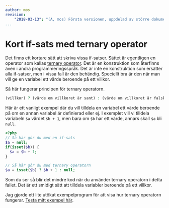 ```yaml
---
author: mos
revision:
    "2018-03-13": "(A, mos) Första versionen, uppdelad av större dokument."
...
```

Kort if-sats med ternary operator
=======================

Det finns ett kortare sätt att skriva vissa if-satser. Sättet är egentligen en operator som kallas [ternary operator](http://php.net/manual/en/language.operators.comparison.php#language.operators.comparison.ternary). Det är en konstruktion som återfinns även i andra programmeringsspråk. Det är inte en konstruktion som ersätter alla if-satser, men i vissa fall är den behändig. Speciellt bra är den när man vill ge en variabel ett värde beroende på ett villkor. 

Så här fungerar principen för ternary operatorn.

```php
(villkor) ? (värde om villkoret är sant) : (värde om villkoret är falskt)
```

Här är ett vanligt exempel där du vill tilldela en variabel ett värde beroende på om en annan variabel är definierad eller ej. I exemplet vill vi tilldela variabeln `$a` värdet `$b + 1`, men bara om `$b` har ett värde, annars skall `$a` bli `null`.

```php
<?php
// Så här gör du med en if-sats
$a = null;
if(isset($b)) {
  $a = $b + 1;
}

// Så här gör du med ternary operatorn
$a = isset($b) ? $b + 1 : null; 
```

Som du ser så blir det mindre kod när du använder ternary operatorn i detta fallet. Det är ett smidigt sätt att tilldela variabler beroende på ett villkor.

Jag gjorde ett lite utökat exempelprogram för att visa hur ternary operatorn fungerar. [Testa mitt exempel här](kod-exempel/guiden-php-20/villkor/ternary.php).
